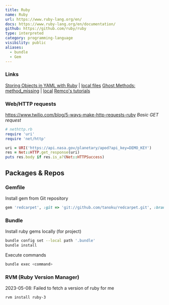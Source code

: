 ```yaml
---
title: Ruby
name: Ruby
url: https://www.ruby-lang.org/en/
docs: https://www.ruby-lang.org/en/documentation/
github: https://github.com/ruby/ruby
type: interpreted
category: programming-language
visibility: public
aliases:
  - bundle
  - Gem
---
```

### Links

[Storing Objects in YAML with Ruby](https://medium.com/launch-school/storing-objects-in-yaml-with-ruby-d02c60e0dc65) | [local files](file://edu/ruby/yamltut)
[Ghost Methods: method_missing](https://pabloadell.medium.com/ruby-cool-kid-rb-meta-programming-series-ghost-methods-765b0400a0f8) | [local](file://notes/life/tech/ruby_ghostMethods.pdf)
[Remco's tutorials](file://edu/ruby/remco/programming-in-ruby)

### Web/HTTP requests

<https://www.twilio.com/blog/5-ways-make-http-requests-ruby>
_Basic GET request_

```ruby
# nethttp.rb
require 'uri'
require 'net/http'

uri = URI('https://api.nasa.gov/planetary/apod?api_key=DEMO_KEY')
res = Net::HTTP.get_response(uri)
puts res.body if res.is_a?(Net::HTTPSuccess)
```

## Packages & Repos

### Gemfile

Install gem from Git repository

```ruby
gem 'redcarpet', :git => 'git://github.com/tanoku/redcarpet.git', :branch => 'yourbranch'
```

### Bundle

Install ruby gems locally (for project)

```bash
bundle config set --local path '.bundle'
bundle install
```

Execute commands
```bash
bundle exec <command>
```

### RVM (Ruby Version Manager)

2023-05-08:
Failed to fetch a version of ruby for me

```bash
rvm install ruby-3
```
